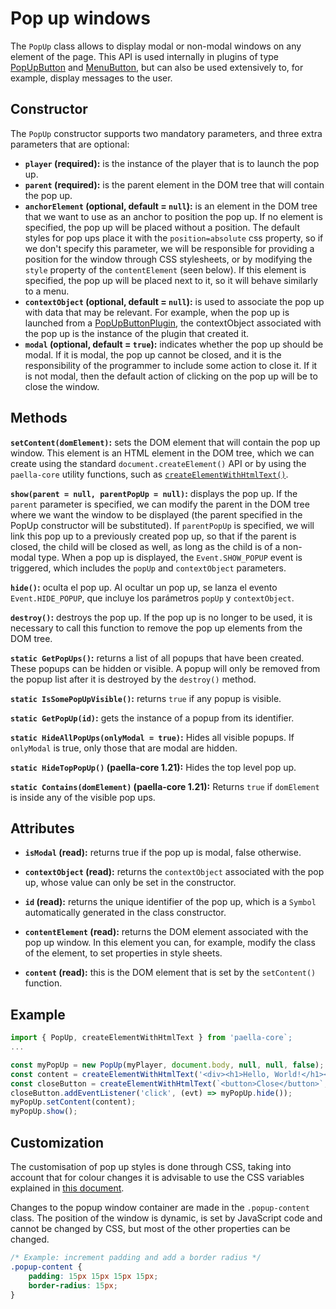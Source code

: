 
# Pop up windows

The `PopUp` class allows to display modal or non-modal windows on any element of the page. This API is used internally in plugins of type [ PopUpButton](popup_button_plugin.md) and [MenuButton](menu_button_plugin.md), but can also be used extensively to, for example, display messages to the user.

## Constructor

The `PopUp` constructor supports two mandatory parameters, and three extra parameters that are optional:

- **`player` (required):** is the instance of the player that is to launch the pop up.
- **`parent` (required):** is the parent element in the DOM tree that will contain the pop up.
- **`anchorElement` (optional, default = `null`):** is an element in the DOM tree that we want to use as an anchor to position the pop up. If no element is specified, the pop up will be placed without a position. The default styles for pop ups place it with the `position=absolute` css property, so if we don't specify this parameter, we will be responsible for providing a position for the window through CSS stylesheets, or by modifying the `style` property of the `contentElement` (seen below). If this element is specified, the pop up will be placed next to it, so it will behave similarly to a menu.
- **`contextObject` (optional, default = `null`):** is used to associate the pop up with data that may be relevant. For example, when the pop up is launched from a [ PopUpButtonPlugin](popup_button_plugin.md), the contextObject associated with the pop up is the instance of the plugin that created it.
- **`modal` (optional, default = `true`):** indicates whether the pop up should be modal. If it is modal, the pop up cannot be closed, and it is the responsibility of the programmer to include some action to close it. If it is not modal, then the default action of clicking on the pop up will be to close the window.

## Methods

**`setContent(domElement)`:** sets the DOM element that will contain the pop up window. This element is an HTML element in the DOM tree, which we can create using the standard `document.createElement()` API or by using the `paella-core` utility functions, such as [`createElementWithHtmlText()`](dom_utilities.md).

**`show(parent = null, parentPopUp = null)`:** displays the pop up. If the `parent` parameter is specified, we can modify the parent in the DOM tree where we want the window to be displayed (the parent specified in the PopUp constructor will be substituted). If `parentPopUp` is specified, we will link this pop up to a previously created pop up, so that if the parent is closed, the child will be closed as well, as long as the child is of a non-modal type. When a pop up is displayed, the `Event.SHOW_POPUP` event is triggered, which includes the `popUp` and `contextObject` parameters.

**`hide()`:** oculta el pop up. Al ocultar un pop up, se lanza el evento `Event.HIDE_POPUP`, que incluye los parámetros `popUp` y `contextObject`.

**`destroy()`:** destroys the pop up. If the pop up is no longer to be used, it is necessary to call this function to remove the pop up elements from the DOM tree.

**`static GetPopUps()`:** returns a list of all popups that have been created. These popups can be hidden or visible. A popup will only be removed from the popup list after it is destroyed by the `destroy()` method.

**`static IsSomePopUpVisible()`:** returns `true` if any popup is visible.

**`static GetPopUp(id)`:** gets the instance of a popup from its identifier.

**`static HideAllPopUps(onlyModal = true)`:** Hides all visible popups. If `onlyModal` is true, only those that are modal are hidden.

**`static HideTopPopUp()` (paella-core 1.21):** Hides the top level pop up. 

**`static Contains(domElement)` (paella-core 1.21):** Returns `true` if `domElement` is inside any of the visible pop ups. 


## Attributes

- **`isModal` (read):** returns true if the pop up is modal, false otherwise.

- **`contextObject` (read):** returns the `contextObject` associated with the pop up, whose value can only be set in the constructor.

- **`id` (read):** returns the unique identifier of the pop up, which is a `Symbol` automatically generated in the class constructor.

- **`contentElement` (read):** returns the DOM element associated with the pop up window. In this element you can, for example, modify the class of the element, to set properties in style sheets.

- **`content` (read):** this is the DOM element that is set by the `setContent()` function.


## Example

```js
import { PopUp, createElementWithHtmlText } from 'paella-core`;
...

const myPopUp = new PopUp(myPlayer, document.body, null, null, false);
const content = createElementWithHtmlText('<div><h1>Hello, World!</h1></div>');
const closeButton = createElementWithHtmlText(`<button>Close</button>`, content);
closeButton.addEventListener('click', (evt) => myPopUp.hide());
myPopUp.setContent(content);
myPopUp.show();
```

## Customization

The customisation of pop up styles is done through CSS, taking into account that for colour changes it is advisable to use the CSS variables explained in [this document](styles.md).

Changes to the popup window container are made in the `.popup-content` class. The position of the window is dynamic, is set by JavaScript code and cannot be changed by CSS, but most of the other properties can be changed.

```css
/* Example: increment padding and add a border radius */
.popup-content {
    padding: 15px 15px 15px 15px;
    border-radius: 15px;
}
```


